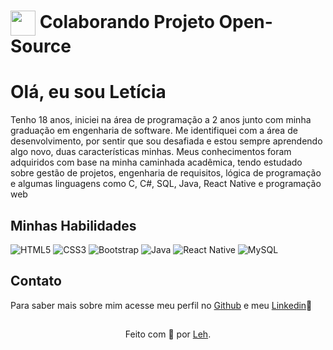 <h1>
    <a href="https://www.dio.me/">
     <img align="center" width="40px" src="https://hermes.digitalinnovation.one/assets/diome/logo-minimized.png"></a>
    <span> Colaborando Projeto Open-Source</span>
</h1>

# Olá, eu sou Letícia

Tenho 18 anos, iniciei na área de programação a 2 anos junto com minha graduação em engenharia de software. Me identifiquei com a área de desenvolvimento, por sentir que sou desafiada e estou sempre aprendendo algo novo, duas características minhas. Meus conhecimentos foram adquiridos com base na minha caminhada acadêmica, tendo estudado sobre gestão de projetos, engenharia de requisitos, lógica de programação e algumas linguagens como C, C#, SQL, Java, React Native e programação web


## Minhas Habilidades<br>
![HTML5](https://img.shields.io/badge/HTML5-E34F26?style=for-the-badge&logo=html5&logoColor=white)
![CSS3](https://img.shields.io/badge/CSS3-1572B6?style=for-the-badge&logo=css3&logoColor=white)
![Bootstrap](https://img.shields.io/badge/-boostrap-0D1117?style=for-the-badge&logo=bootstrap&labelColor=0D1117)
![Java](https://img.shields.io/badge/java-%23ED8B00.svg?style=for-the-badge&logo=openjdk&logoColor=white)
![React Native](https://img.shields.io/badge/React_Native-20232A?style=for-the-badge&logo=react&logoColor=61DAFB)
![MySQL](https://img.shields.io/badge/MySQL-00000F?style=for-the-badge&logo=mysql&logoColor=white)
## Contato
 Para saber mais sobre mim acesse meu perfil no [Github](https://github.com/leh826) e meu [Linkedin](https://www.linkedin.com/in/leticia826souza/)📲
 ##
<div align="center">Feito com 💙 por <a href="https://github.com/elidianaandrade">Leh</a>.</div>
